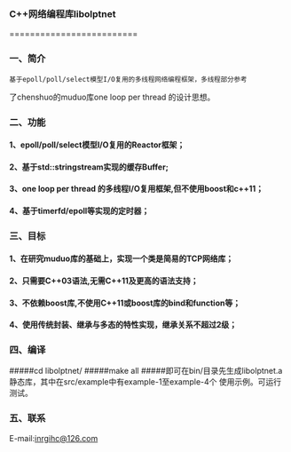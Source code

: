 
### C++网络编程库libolptnet
=========================

### 一、简介
    基于epoll/poll/select模型I/O复用的多线程网络编程框架，多线程部分参考
了chenshuo的muduo库one loop per thread 的设计思想。

### 二、功能
#### 1、epoll/poll/select模型I/O复用的Reactor框架；
#### 2、基于std::stringstream实现的缓存Buffer;
#### 3、one loop per thread 的多线程I/O复用框架,但不使用boost和c++11；
#### 4、基于timerfd/epoll等实现的定时器；

### 三、目标
#### 1、在研究muduo库的基础上，实现一个类是简易的TCP网络库；
#### 2、只需要C++03语法,无需C++11及更高的语法支持；
#### 3、不依赖boost库,不使用C++11或boost库的bind和function等；
#### 4、使用传统封装、继承与多态的特性实现，继承关系不超过2级；

### 四、编译
  #####cd libolptnet/
  #####make all
  #####即可在bin/目录先生成libolptnet.a静态库，其中在src/example中有example-1至example-4个
使用示例。可运行测试。 

### 五、联系
  E-mail:inrgihc@126.com
